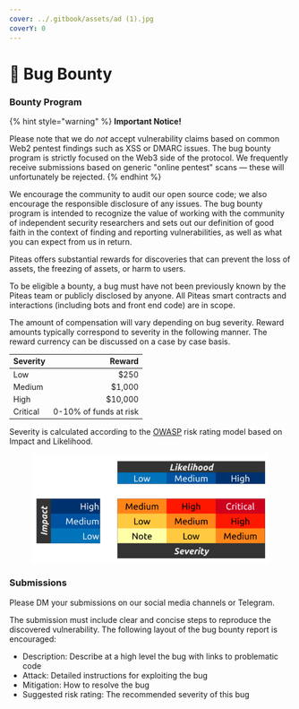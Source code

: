 ```yaml
---
cover: ../.gitbook/assets/ad (1).jpg
coverY: 0
---
```


# 🐛 Bug Bounty

### Bounty Program <a href="#reporting" id="reporting"></a>

{% hint style="warning" %}
**Important Notice!**

Please note that we do _not_ accept vulnerability claims based on common Web2 pentest findings such as XSS or DMARC issues. The bug bounty program is strictly focused on the Web3 side of the protocol. We frequently receive submissions based on generic "online pentest" scans — these will unfortunately be rejected.
{% endhint %}

We encourage the community to audit our open source code; we also encourage the responsible disclosure of any issues. The bug bounty program is intended to recognize the value of working with the community of independent security researchers and sets out our definition of good faith in the context of finding and reporting vulnerabilities, as well as what you can expect from us in return.

Piteas offers substantial rewards for discoveries that can prevent the loss of assets, the freezing of assets, or harm to users.

To be eligible a bounty, a bug must have not been previously known by the Piteas team or publicly disclosed by anyone. All Piteas smart contracts and interactions (including bots and front end code) are in scope.

The amount of compensation will vary depending on bug severity. Reward amounts typically correspond to severity in the following manner. The reward currency can be discussed on a case by case basis.

| Severity |                 Reward |
| -------- | ---------------------: |
| Low      |                   $250 |
| Medium   |                 $1,000 |
| High     |                $10,000 |
| Critical | 0-10% of funds at risk |

Severity is calculated according to the [OWASP](https://owasp.org/www-project-risk-assessment-framework/) risk rating model based on Impact and Likelihood.

<figure><img src="../.gitbook/assets/spaces_hBVFLntFXCM0TMmhxIGU_uploads_hIF1oIm6N3YdBa9lam1A_image.webp" alt=""><figcaption></figcaption></figure>

### Submissions <a href="#submissions" id="submissions"></a>

Please DM your submissions on our social media channels or Telegram.

The submission must include clear and concise steps to reproduce the discovered vulnerability. The following layout of the bug bounty report is encouraged:

* Description: Describe at a high level the bug with links to problematic code
* Attack: Detailed instructions for exploiting the bug
* Mitigation: How to resolve the bug
* Suggested risk rating: The recommended severity of this bug
